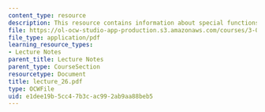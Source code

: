 ```yaml
---
content_type: resource
description: This resource contains information about special functions.
file: https://ol-ocw-studio-app-production.s3.amazonaws.com/courses/3-016-mathematics-for-materials-scientists-and-engineers-fall-2005/e1dee19b5cc47b3cac992ab9aa88beb5_lecture_26.pdf
file_type: application/pdf
learning_resource_types:
- Lecture Notes
parent_title: Lecture Notes
parent_type: CourseSection
resourcetype: Document
title: lecture_26.pdf
type: OCWFile
uid: e1dee19b-5cc4-7b3c-ac99-2ab9aa88beb5
---
```

